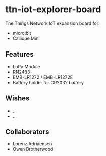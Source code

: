 # ttn-iot-explorer-board
The Things Network IoT expansion board for: 
* micro:bit
* Calliope  Mini

## Features
* LoRa Module
 * RN2483
 * EMB-LR1272 / EMB-LR1272E
* Battery holder for CR2032 battery

## Wishes
* ...
* ...

## Collaborators
* Lorenz Adriaensen
* Owen Brotherwood
